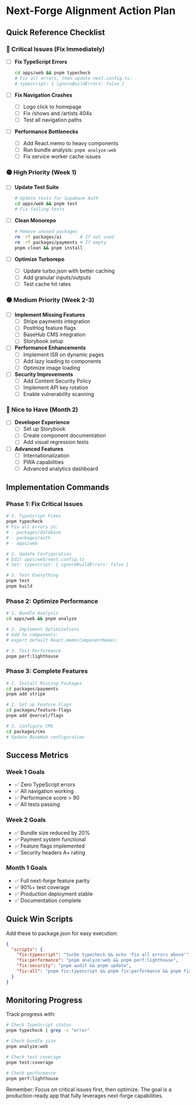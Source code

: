 # Next-Forge Alignment Action Plan

## Quick Reference Checklist

### 🔴 Critical Issues (Fix Immediately)

- [ ] **Fix TypeScript Errors**
  ```bash
  cd apps/web && pnpm typecheck
  # Fix all errors, then update next.config.ts:
  # typescript: { ignoreBuildErrors: false }
  ```

- [ ] **Fix Navigation Crashes**
  - [ ] Logo click to homepage
  - [ ] Fix /shows and /artists 404s
  - [ ] Test all navigation paths

- [ ] **Performance Bottlenecks**
  - [ ] Add React.memo to heavy components
  - [ ] Run bundle analysis: `pnpm analyze:web`
  - [ ] Fix service worker cache issues

### 🟡 High Priority (Week 1)

- [ ] **Update Test Suite**
  ```bash
  # Update tests for Supabase Auth
  cd apps/web && pnpm test
  # Fix failing tests
  ```

- [ ] **Clean Monorepo**
  ```bash
  # Remove unused packages
  rm -rf packages/ai       # If not used
  rm -rf packages/payments # If empty
  pnpm clean && pnpm install
  ```

- [ ] **Optimize Turborepo**
  - [ ] Update turbo.json with better caching
  - [ ] Add granular inputs/outputs
  - [ ] Test cache hit rates

### 🟢 Medium Priority (Week 2-3)

- [ ] **Implement Missing Features**
  - [ ] Stripe payments integration
  - [ ] PostHog feature flags
  - [ ] BaseHub CMS integration
  - [ ] Storybook setup

- [ ] **Performance Enhancements**
  - [ ] Implement ISR on dynamic pages
  - [ ] Add lazy loading to components
  - [ ] Optimize image loading

- [ ] **Security Improvements**
  - [ ] Add Content Security Policy
  - [ ] Implement API key rotation
  - [ ] Enable vulnerability scanning

### 🔵 Nice to Have (Month 2)

- [ ] **Developer Experience**
  - [ ] Set up Storybook
  - [ ] Create component documentation
  - [ ] Add visual regression tests

- [ ] **Advanced Features**
  - [ ] Internationalization
  - [ ] PWA capabilities
  - [ ] Advanced analytics dashboard

## Implementation Commands

### Phase 1: Fix Critical Issues
```bash
# 1. TypeScript Fixes
pnpm typecheck
# Fix all errors in:
# - packages/database
# - packages/auth  
# - apps/web

# 2. Update Configuration
# Edit apps/web/next.config.ts
# Set: typescript: { ignoreBuildErrors: false }

# 3. Test Everything
pnpm test
pnpm build
```

### Phase 2: Optimize Performance
```bash
# 1. Bundle Analysis
cd apps/web && pnpm analyze

# 2. Implement Optimizations
# Add to components:
# export default React.memo(ComponentName);

# 3. Test Performance
pnpm perf:lighthouse
```

### Phase 3: Complete Features
```bash
# 1. Install Missing Packages
cd packages/payments
pnpm add stripe

# 2. Set up Feature Flags
cd packages/feature-flags
pnpm add @vercel/flags

# 3. Configure CMS
cd packages/cms
# Update BaseHub configuration
```

## Success Metrics

### Week 1 Goals
- ✅ Zero TypeScript errors
- ✅ All navigation working
- ✅ Performance score > 90
- ✅ All tests passing

### Week 2 Goals
- ✅ Bundle size reduced by 20%
- ✅ Payment system functional
- ✅ Feature flags implemented
- ✅ Security headers A+ rating

### Month 1 Goals
- ✅ Full next-forge feature parity
- ✅ 90%+ test coverage
- ✅ Production deployment stable
- ✅ Documentation complete

## Quick Win Scripts

Add these to package.json for easy execution:

```json
{
  "scripts": {
    "fix:typescript": "turbo typecheck && echo 'Fix all errors above'",
    "fix:performance": "pnpm analyze:web && pnpm perf:lighthouse",
    "fix:security": "pnpm audit && pnpm update",
    "fix:all": "pnpm fix:typescript && pnpm fix:performance && pnpm fix:security"
  }
}
```

## Monitoring Progress

Track progress with:
```bash
# Check TypeScript status
pnpm typecheck | grep -c "error"

# Check bundle size
pnpm analyze:web

# Check test coverage
pnpm test:coverage

# Check performance
pnpm perf:lighthouse
```

Remember: Focus on critical issues first, then optimize. The goal is a production-ready app that fully leverages next-forge capabilities.